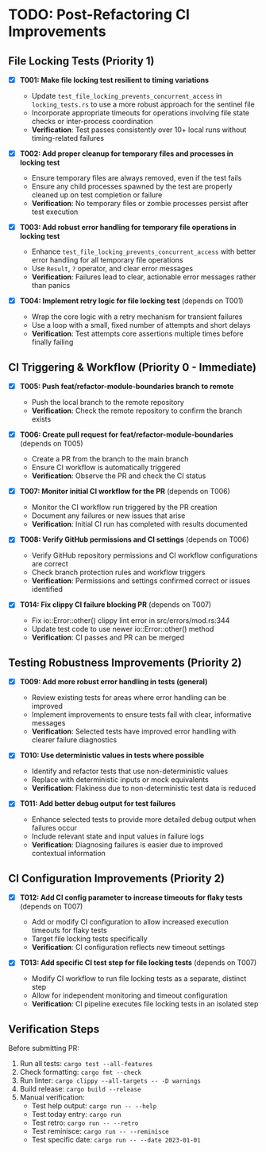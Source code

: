 # TODO: Post-Refactoring CI Improvements

## File Locking Tests (Priority 1)

- [x] **T001: Make file locking test resilient to timing variations**
  - Update `test_file_locking_prevents_concurrent_access` in `locking_tests.rs` to use a more robust approach for the sentinel file
  - Incorporate appropriate timeouts for operations involving file state checks or inter-process coordination
  - **Verification**: Test passes consistently over 10+ local runs without timing-related failures

- [x] **T002: Add proper cleanup for temporary files and processes in locking test**
  - Ensure temporary files are always removed, even if the test fails
  - Ensure any child processes spawned by the test are properly cleaned up on test completion or failure
  - **Verification**: No temporary files or zombie processes persist after test execution

- [x] **T003: Add robust error handling for temporary file operations in locking test**
  - Enhance `test_file_locking_prevents_concurrent_access` with better error handling for all temporary file operations
  - Use `Result`, `?` operator, and clear error messages
  - **Verification**: Failures lead to clear, actionable error messages rather than panics

- [x] **T004: Implement retry logic for file locking test** (depends on T001)
  - Wrap the core logic with a retry mechanism for transient failures
  - Use a loop with a small, fixed number of attempts and short delays
  - **Verification**: Test attempts core assertions multiple times before finally failing

## CI Triggering & Workflow (Priority 0 - Immediate)

- [x] **T005: Push feat/refactor-module-boundaries branch to remote**
  - Push the local branch to the remote repository
  - **Verification**: Check the remote repository to confirm the branch exists

- [x] **T006: Create pull request for feat/refactor-module-boundaries** (depends on T005)
  - Create a PR from the branch to the main branch
  - Ensure CI workflow is automatically triggered
  - **Verification**: Observe the PR and check the CI status

- [x] **T007: Monitor initial CI workflow for the PR** (depends on T006)
  - Monitor the CI workflow run triggered by the PR creation
  - Document any failures or new issues that arise
  - **Verification**: Initial CI run has completed with results documented

- [x] **T008: Verify GitHub permissions and CI settings** (depends on T006)
  - Verify GitHub repository permissions and CI workflow configurations are correct
  - Check branch protection rules and workflow triggers
  - **Verification**: Permissions and settings confirmed correct or issues identified

- [x] **T014: Fix clippy CI failure blocking PR** (depends on T007)
  - Fix io::Error::other() clippy lint error in src/errors/mod.rs:344
  - Update test code to use newer io::Error::other() method
  - **Verification**: CI passes and PR can be merged

## Testing Robustness Improvements (Priority 2)

- [x] **T009: Add more robust error handling in tests (general)**
  - Review existing tests for areas where error handling can be improved
  - Implement improvements to ensure tests fail with clear, informative messages
  - **Verification**: Selected tests have improved error handling with clearer failure diagnostics

- [x] **T010: Use deterministic values in tests where possible**
  - Identify and refactor tests that use non-deterministic values
  - Replace with deterministic inputs or mock equivalents
  - **Verification**: Flakiness due to non-deterministic test data is reduced

- [x] **T011: Add better debug output for test failures**
  - Enhance selected tests to provide more detailed debug output when failures occur
  - Include relevant state and input values in failure logs
  - **Verification**: Diagnosing failures is easier due to improved contextual information

## CI Configuration Improvements (Priority 2)

- [x] **T012: Add CI config parameter to increase timeouts for flaky tests** (depends on T007)
  - Add or modify CI configuration to allow increased execution timeouts for flaky tests
  - Target file locking tests specifically
  - **Verification**: CI configuration reflects new timeout settings

- [x] **T013: Add specific CI test step for file locking tests** (depends on T007)
  - Modify CI workflow to run file locking tests as a separate, distinct step
  - Allow for independent monitoring and timeout configuration
  - **Verification**: CI pipeline executes file locking tests in an isolated step

## Verification Steps

Before submitting PR:
1. Run all tests: `cargo test --all-features`
2. Check formatting: `cargo fmt --check`
3. Run linter: `cargo clippy --all-targets -- -D warnings`
4. Build release: `cargo build --release`
5. Manual verification:
   - Test help output: `cargo run -- --help`
   - Test today entry: `cargo run`
   - Test retro: `cargo run -- --retro`
   - Test reminisce: `cargo run -- --reminisce`
   - Test specific date: `cargo run -- --date 2023-01-01`